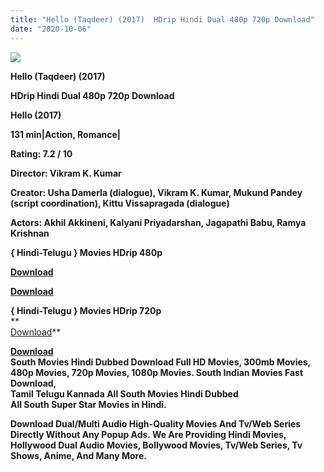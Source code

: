```yaml
---
title: "Hello (Taqdeer) (2017)  HDrip Hindi Dual 480p 720p Download"
date: "2020-10-06"
---
```


[**![](https://1.bp.blogspot.com/-Gajhsllxwpo/Xztod9rkiEI/AAAAAAAAEcE/eHmJqCAG6TA2ca1mUKN7K611LC6tZotJACLcBGAsYHQ/s1600/images{2deb609f52c527dc8b4fbab26c6d0bae2964b23de7178cabf97238dc1868ff55}252823{2deb609f52c527dc8b4fbab26c6d0bae2964b23de7178cabf97238dc1868ff55}2529-{2deb609f52c527dc8b4fbab26c6d0bae2964b23de7178cabf97238dc1868ff55}2B1.webp)**](https://1.bp.blogspot.com/-Gajhsllxwpo/Xztod9rkiEI/AAAAAAAAEcE/eHmJqCAG6TA2ca1mUKN7K611LC6tZotJACLcBGAsYHQ/s1600/images{2deb609f52c527dc8b4fbab26c6d0bae2964b23de7178cabf97238dc1868ff55}252823{2deb609f52c527dc8b4fbab26c6d0bae2964b23de7178cabf97238dc1868ff55}2529-{2deb609f52c527dc8b4fbab26c6d0bae2964b23de7178cabf97238dc1868ff55}2B1.webp)

 **Hello (Taqdeer) (2017)** 

**HDrip Hindi Dual 480p 720p Download**

**Hello (2017)**

**131 min|Action, Romance|**

**Rating: 7.2 / 10** 

**Director: Vikram K. Kumar**

**Creator: Usha Damerla (dialogue), Vikram K. Kumar, Mukund Pandey (script coordination), Kittu Vissapragada (dialogue)**

**Actors: Akhil Akkineni, Kalyani Priyadarshan, Jagapathi Babu, Ramya Krishnan**

**{ Hindi-Telugu } Movies HDrip 480p**

**[Download](https://links.265bkt.xyz/lxi93217271/)**

**[Download](https://myglinks.xyz/4049)**  

**{ Hindi-Telugu } Movies HDrip 720p**  
**  
[Download](https://links.265bkt.xyz/lxi93217272/)**

**[Download](https://vipnox.xyz/10651/)**  
**South Movies Hindi Dubbed Download Full HD Movies, 300mb Movies, 480p Movies, 720p Movies, 1080p Movies. South Indian Movies Fast Download,**  
**Tamil Telugu Kannada All South Movies Hindi Dubbed**  
**All South Super Star Movies in Hindi.**  
  
**Download Dual/Multi Audio High-Quality Movies And Tv/Web Series Directly Without Any Popup Ads. We Are Providing Hindi Movies, Hollywood Dual Audio Movies, Bollywood Movies, Tv/Web Series, Tv Shows, Anime, And Many More.**
